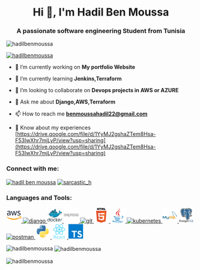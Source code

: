 <h1 align="center">Hi 👋, I'm Hadil Ben Moussa</h1>
<h3 align="center">A passionate software engineering Student from Tunisia</h3>

<p align="left"> <img src="https://komarev.com/ghpvc/?username=hadilbenmoussa&label=Profile%20views&color=0e75b6&style=flat" alt="hadilbenmoussa" /> </p>

<p align="left"> <a href="https://github.com/ryo-ma/github-profile-trophy"><img src="https://github-profile-trophy.vercel.app/?username=hadilbenmoussa" alt="hadilbenmoussa" /></a> </p>

- 🔭 I’m currently working on **My portfolio Website**

- 🌱 I’m currently learning **Jenkins,Terraform**

- 👯 I’m looking to collaborate on **Devops projects in AWS or AZURE**

- 💬 Ask me about **Django,AWS,Terraform**

- 📫 How to reach me **benmoussahadil22@gmail.com**

- 📄 Know about my experiences [https://drive.google.com/file/d/1YyMJ2gshaZTem8Hsa-F53lwXhr7mjLyP/view?usp=sharing](https://drive.google.com/file/d/1YyMJ2gshaZTem8Hsa-F53lwXhr7mjLyP/view?usp=sharing)

<h3 align="left">Connect with me:</h3>
<p align="left">
<a href="https://linkedin.com/in/hadil ben moussa" target="blank"><img align="center" src="https://raw.githubusercontent.com/rahuldkjain/github-profile-readme-generator/master/src/images/icons/Social/linked-in-alt.svg" alt="hadil ben moussa" height="30" width="40" /></a>
<a href="https://codeforces.com/profile/sarcastic_h" target="blank"><img align="center" src="https://raw.githubusercontent.com/rahuldkjain/github-profile-readme-generator/master/src/images/icons/Social/codeforces.svg" alt="sarcastic_h" height="30" width="40" /></a>
</p>

<h3 align="left">Languages and Tools:</h3>
<p align="left"> <a href="https://aws.amazon.com" target="_blank" rel="noreferrer"> <img src="https://raw.githubusercontent.com/devicons/devicon/master/icons/amazonwebservices/amazonwebservices-original-wordmark.svg" alt="aws" width="40" height="40"/> </a> <a href="https://www.djangoproject.com/" target="_blank" rel="noreferrer"> <img src="https://cdn.worldvectorlogo.com/logos/django.svg" alt="django" width="40" height="40"/> </a> <a href="https://www.docker.com/" target="_blank" rel="noreferrer"> <img src="https://raw.githubusercontent.com/devicons/devicon/master/icons/docker/docker-original-wordmark.svg" alt="docker" width="40" height="40"/> </a> <a href="https://expressjs.com" target="_blank" rel="noreferrer"> <img src="https://raw.githubusercontent.com/devicons/devicon/master/icons/express/express-original-wordmark.svg" alt="express" width="40" height="40"/> </a> <a href="https://git-scm.com/" target="_blank" rel="noreferrer"> <img src="https://www.vectorlogo.zone/logos/git-scm/git-scm-icon.svg" alt="git" width="40" height="40"/> </a> <a href="https://www.w3.org/html/" target="_blank" rel="noreferrer"> <img src="https://raw.githubusercontent.com/devicons/devicon/master/icons/html5/html5-original-wordmark.svg" alt="html5" width="40" height="40"/> </a> <a href="https://www.java.com" target="_blank" rel="noreferrer"> <img src="https://raw.githubusercontent.com/devicons/devicon/master/icons/java/java-original.svg" alt="java" width="40" height="40"/> </a> <a href="https://kubernetes.io" target="_blank" rel="noreferrer"> <img src="https://www.vectorlogo.zone/logos/kubernetes/kubernetes-icon.svg" alt="kubernetes" width="40" height="40"/> </a> <a href="https://www.mysql.com/" target="_blank" rel="noreferrer"> <img src="https://raw.githubusercontent.com/devicons/devicon/master/icons/mysql/mysql-original-wordmark.svg" alt="mysql" width="40" height="40"/> </a> <a href="https://www.postgresql.org" target="_blank" rel="noreferrer"> <img src="https://raw.githubusercontent.com/devicons/devicon/master/icons/postgresql/postgresql-original-wordmark.svg" alt="postgresql" width="40" height="40"/> </a> <a href="https://postman.com" target="_blank" rel="noreferrer"> <img src="https://www.vectorlogo.zone/logos/getpostman/getpostman-icon.svg" alt="postman" width="40" height="40"/> </a> <a href="https://www.python.org" target="_blank" rel="noreferrer"> <img src="https://raw.githubusercontent.com/devicons/devicon/master/icons/python/python-original.svg" alt="python" width="40" height="40"/> </a> <a href="https://reactjs.org/" target="_blank" rel="noreferrer"> <img src="https://raw.githubusercontent.com/devicons/devicon/master/icons/react/react-original-wordmark.svg" alt="react" width="40" height="40"/> </a> <a href="https://www.typescriptlang.org/" target="_blank" rel="noreferrer"> <img src="https://raw.githubusercontent.com/devicons/devicon/master/icons/typescript/typescript-original.svg" alt="typescript" width="40" height="40"/> </a> </p>

<p><img align="left" src="https://github-readme-stats.vercel.app/api/top-langs?username=hadilbenmoussa&show_icons=true&locale=en&layout=compact" alt="hadilbenmoussa" /></p>

<p>&nbsp;<img align="center" src="https://github-readme-stats.vercel.app/api?username=hadilbenmoussa&show_icons=true&locale=en" alt="hadilbenmoussa" /></p>

<p><img align="center" src="https://github-readme-streak-stats.herokuapp.com/?user=hadilbenmoussa&" alt="hadilbenmoussa" /></p>

